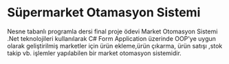 # Süpermarket Otamasyon Sistemi
Nesne tabanlı programla dersi final proje ödevi
Market Otomasyon Sistemi
.Net teknolojileri kullanılarak C# Form Application üzerinde OOP'ye uygun olarak geliştirilmiş marketler için ürün ekleme,ürün çıkarma, ürün satışı ,stok takip vb. işlemler yapılabilen bir market otomasyon sistemidir.
